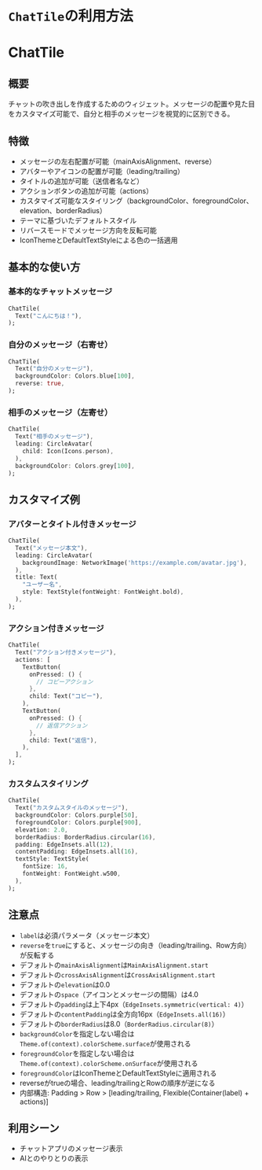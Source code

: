 # `ChatTile`の利用方法

# ChatTile

## 概要

チャットの吹き出しを作成するためのウィジェット。メッセージの配置や見た目をカスタマイズ可能で、自分と相手のメッセージを視覚的に区別できる。

## 特徴

- メッセージの左右配置が可能（mainAxisAlignment、reverse）
- アバターやアイコンの配置が可能（leading/trailing）
- タイトルの追加が可能（送信者名など）
- アクションボタンの追加が可能（actions）
- カスタマイズ可能なスタイリング（backgroundColor、foregroundColor、elevation、borderRadius）
- テーマに基づいたデフォルトスタイル
- リバースモードでメッセージ方向を反転可能
- IconThemeとDefaultTextStyleによる色の一括適用

## 基本的な使い方

### 基本的なチャットメッセージ

```dart
ChatTile(
  Text("こんにちは！"),
);
```

### 自分のメッセージ（右寄せ）

```dart
ChatTile(
  Text("自分のメッセージ"),
  backgroundColor: Colors.blue[100],
  reverse: true,
);
```

### 相手のメッセージ（左寄せ）

```dart
ChatTile(
  Text("相手のメッセージ"),
  leading: CircleAvatar(
    child: Icon(Icons.person),
  ),
  backgroundColor: Colors.grey[100],
);
```

## カスタマイズ例

### アバターとタイトル付きメッセージ

```dart
ChatTile(
  Text("メッセージ本文"),
  leading: CircleAvatar(
    backgroundImage: NetworkImage('https://example.com/avatar.jpg'),
  ),
  title: Text(
    "ユーザー名",
    style: TextStyle(fontWeight: FontWeight.bold),
  ),
);
```

### アクション付きメッセージ

```dart
ChatTile(
  Text("アクション付きメッセージ"),
  actions: [
    TextButton(
      onPressed: () {
        // コピーアクション
      },
      child: Text("コピー"),
    ),
    TextButton(
      onPressed: () {
        // 返信アクション
      },
      child: Text("返信"),
    ),
  ],
);
```

### カスタムスタイリング

```dart
ChatTile(
  Text("カスタムスタイルのメッセージ"),
  backgroundColor: Colors.purple[50],
  foregroundColor: Colors.purple[900],
  elevation: 2.0,
  borderRadius: BorderRadius.circular(16),
  padding: EdgeInsets.all(12),
  contentPadding: EdgeInsets.all(16),
  textStyle: TextStyle(
    fontSize: 16,
    fontWeight: FontWeight.w500,
  ),
);
```

## 注意点

- `label`は必須パラメータ（メッセージ本文）
- `reverse`を`true`にすると、メッセージの向き（leading/trailing、Row方向）が反転する
- デフォルトの`mainAxisAlignment`は`MainAxisAlignment.start`
- デフォルトの`crossAxisAlignment`は`CrossAxisAlignment.start`
- デフォルトの`elevation`は0.0
- デフォルトの`space`（アイコンとメッセージの間隔）は4.0
- デフォルトの`padding`は上下4px（`EdgeInsets.symmetric(vertical: 4)`）
- デフォルトの`contentPadding`は全方向16px（`EdgeInsets.all(16)`）
- デフォルトの`borderRadius`は8.0（`BorderRadius.circular(8)`）
- `backgroundColor`を指定しない場合は`Theme.of(context).colorScheme.surface`が使用される
- `foregroundColor`を指定しない場合は`Theme.of(context).colorScheme.onSurface`が使用される
- `foregroundColor`はIconThemeとDefaultTextStyleに適用される
- reverseがtrueの場合、leading/trailingとRowの順序が逆になる
- 内部構造: Padding > Row > [leading/trailing, Flexible(Container(label) + actions)]

## 利用シーン

- チャットアプリのメッセージ表示
- AIとのやりとりの表示
